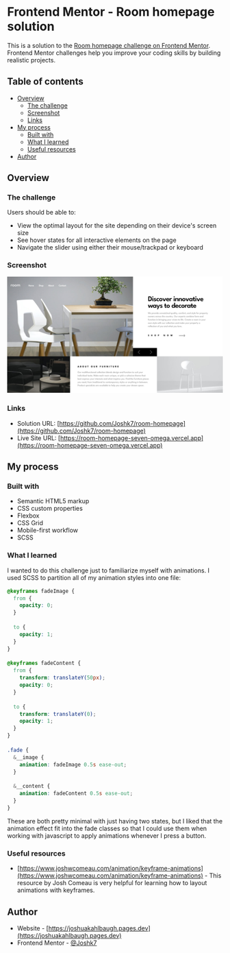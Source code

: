 # Frontend Mentor - Room homepage solution

This is a solution to the [Room homepage challenge on Frontend Mentor](https://www.frontendmentor.io/challenges/room-homepage-BtdBY_ENq). Frontend Mentor challenges help you improve your coding skills by building realistic projects.

## Table of contents

- [Overview](#overview)
  - [The challenge](#the-challenge)
  - [Screenshot](#screenshot)
  - [Links](#links)
- [My process](#my-process)
  - [Built with](#built-with)
  - [What I learned](#what-i-learned)
  - [Useful resources](#useful-resources)
- [Author](#author)

## Overview

### The challenge

Users should be able to:

- View the optimal layout for the site depending on their device's screen size
- See hover states for all interactive elements on the page
- Navigate the slider using either their mouse/trackpad or keyboard

### Screenshot

![](./screenshot.jpg)

### Links

- Solution URL: [https://github.com/Joshk7/room-homepage](https://github.com/Joshk7/room-homepage)
- Live Site URL: [https://room-homepage-seven-omega.vercel.app](https://room-homepage-seven-omega.vercel.app)

## My process

### Built with

- Semantic HTML5 markup
- CSS custom properties
- Flexbox
- CSS Grid
- Mobile-first workflow
- SCSS

### What I learned

I wanted to do this challenge just to familiarize myself with animations. I used SCSS to partition
all of my animation styles into one file:

```scss
@keyframes fadeImage {
  from {
    opacity: 0;
  }

  to {
    opacity: 1;
  }
}

@keyframes fadeContent {
  from {
    transform: translateY(50px);
    opacity: 0;
  }

  to {
    transform: translateY(0);
    opacity: 1;
  }
}

.fade {
  &__image {
    animation: fadeImage 0.5s ease-out;
  }

  &__content {
    animation: fadeContent 0.5s ease-out;
  }
}
```

These are both pretty minimal with just having two states, but I liked that the animation effect
fit into the fade classes so that I could use them when working with javascript to apply animations
whenever I press a button.

### Useful resources

- [https://www.joshwcomeau.com/animation/keyframe-animations](https://www.joshwcomeau.com/animation/keyframe-animations) - This resource by Josh Comeau is very helpful for learning how to layout animations with keyframes.

## Author

- Website - [https://joshuakahlbaugh.pages.dev](https://joshuakahlbaugh.pages.dev)
- Frontend Mentor - [@Joshk7](https://www.frontendmentor.io/profile/Joshk7)
